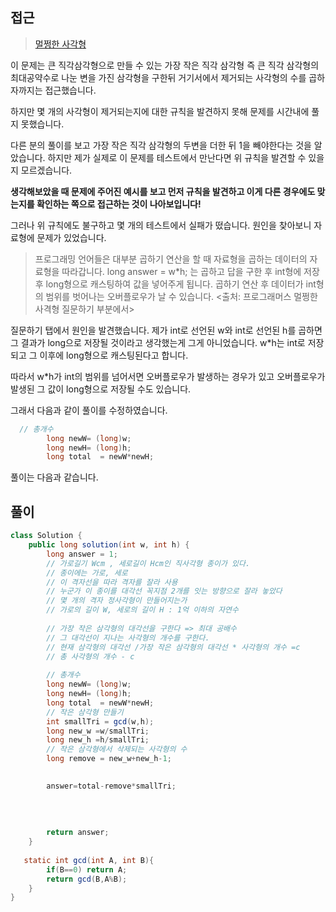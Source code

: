 ## 접근
> <a href="https://school.programmers.co.kr/learn/courses/30/lessons/62048"> 멀쩡한 사각형</a>

이 문제는 큰 직각삼각형으로 만들 수 있는 가장 작은 직각 삼각형 즉 큰 직각 삼각형의 최대공약수로 나눈 변을 가진 삼각형을 구한뒤
거기서에서 제거되는 사각형의 수를 곱하자까지는 접근했습니다.


하지만 몇 개의 사각형이 제거되는지에 대한 규칙을 발견하지 못해
문제를 시간내에 풀지 못했습니다.

다른 분의 풀이를 보고 가장 작은 직각 삼각형의 두변을 더한 뒤 1을 빼야한다는 것을 알았습니다.
하지만 제가 실제로 이 문제를 테스트에서 만난다면 위 규칙을 발견할 수 있을지 모르겠습니다.

**생각해보았을 때 문제에 주어진 예시를 보고 먼저 규칙을 발견하고
이게 다른 경우에도 맞는지를 확인하는 쪽으로 접근하는 것이 나아보입니다!**

그러나 위 규칙에도 불구하고
몇 개의 테스트에서 실패가 떴습니다.
원인을 찾아보니 자료형에 문제가 있었습니다.

>프로그래밍 언어들은 대부분 곱하기 연산을 할 때 자료형을 곱하는 데이터의 자료형을 따라갑니다.
long answer = w*h; 는 곱하고 답을 구한 후 int형에 저장 후 long형으로 캐스팅하여 값을 넣어주게 됩니다.
곱하기 연산 후 데이터가 int형의 범위를 벗어나는 오버플로우가 날 수 있습니다.
<출처: 프로그래머스 멀쩡한 사격형 질문하기 부분에서>

질문하기 탭에서 원인을 발견했습니다.
제가 int로 선언된 w와 int로 선언된 h를 곱하면 그 결과가 long으로 저장될 것이라고 생각했는게 그게 아니었습니다. w*h는 int로 저장되고 그 이후에 long형으로 캐스팅된다고 합니다.

따라서 w*h가 int의 범위를 넘어서면 오버플로우가 발생하는 경우가 있고 오버플로우가 발생된 그 값이 long형으로 저장될 수도 있습니다.

그래서 다음과 같이 풀이를 수정하였습니다.
```java
  // 총개수
        long newW= (long)w;
        long newH= (long)h;
        long total  = newW*newH;
```

풀이는 다음과 같습니다.
## 풀이
```java
class Solution {
    public long solution(int w, int h) {
        long answer = 1;
        // 가로길기 Wcm , 세로길이 Hcm인 직사각형 종이가 있다.
        // 종이에는 가로, 세로
        // 이 격자선을 따라 격자를 잘라 사용
        // 누군가 이 종이를 대각선 꼭지점 2개를 잇는 방향으로 잘라 놓았다
        // 몇 개의 격자 정사각형이 만들어지는가 
        // 가로의 길이 W, 세로의 길이 H : 1억 이하의 자연수
        
        // 가장 작은 삼각형의 대각선을 구한다 => 최대 공배수
        // 그 대각선이 지나는 사각형의 개수를 구한다.
        // 현재 삼각형의 대각선 /가장 작은 삼각형의 대각선 * 사각형의 개수 =c
        // 총 사각형의 개수 - c
        
        // 총개수
        long newW= (long)w;
        long newH= (long)h;
        long total  = newW*newH;
        // 작은 삼각형 만들기
        int smallTri = gcd(w,h);
        long new_w =w/smallTri;
        long new_h =h/smallTri;
        // 작은 삼각형에서 삭제되는 사각형의 수
        long remove = new_w+new_h-1;

        
        answer=total-remove*smallTri;
        
        
        
        
        return answer;
    }
    
   static int gcd(int A, int B){
        if(B==0) return A;
        return gcd(B,A%B);
    }
}
```

